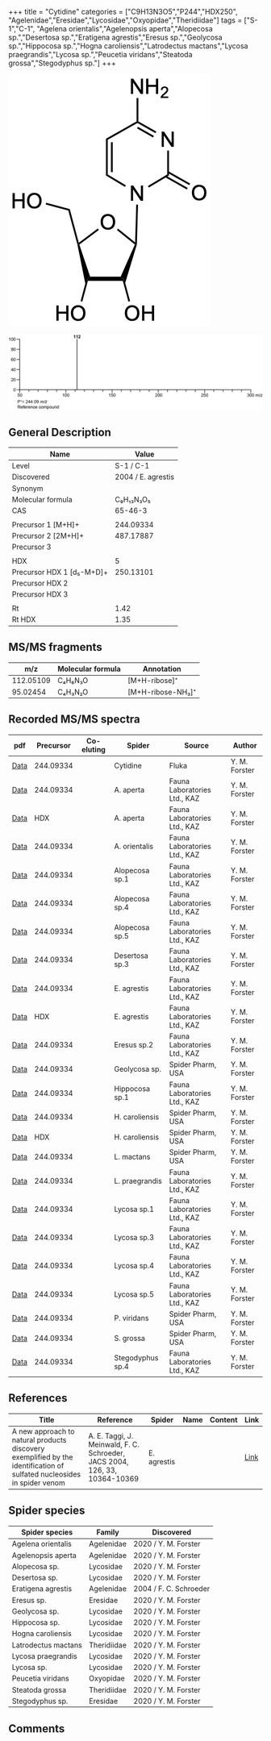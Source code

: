 +++
title = "Cytidine"
categories = ["C9H13N3O5","P244","HDX250",
"Agelenidae","Eresidae","Lycosidae","Oxyopidae","Theridiidae"]
tags = ["S-1","C-1",
"Agelena orientalis","Agelenopsis aperta","Alopecosa sp.","Desertosa sp.","Eratigena agrestis","Eresus sp.","Geolycosa sp.","Hippocosa sp.","Hogna caroliensis","Latrodectus mactans","Lycosa praegrandis","Lycosa sp.","Peucetia viridans","Steatoda grossa","Stegodyphus sp."]
+++

![](/img/Cytidine.png)

![](/img_MSMS/244_Cytidine.png)

## General Description

| Name                      | Value              |
|---------------------------|--------------------|
| Level                     | S-1 / C-1          |
| Discovered                | 2004 / E. agrestis |
| Synonym                   |                    |
| Molecular formula         | C₉H₁₃N₃O₅          |
| CAS                       | 65-46-3            |
|                           |                    |
| Precursor 1 [M+H]+        | 244.09334          |
| Precursor 2 [2M+H]+       | 487.17887          |
| Precursor 3               |                    |
|                           |                    |
| HDX                       | 5                  |
| Precursor HDX 1 [d₅-M+D]+ | 250.13101          |
| Precursor HDX 2           |                    |
| Precursor HDX 3           |                    |
|                           |                    |
| Rt                        | 1.42               |
| Rt HDX                    | 1.35               |

## MS/MS fragments

| m/z       | Molecular formula | Annotation        |
|-----------|-------------------|-------------------|
| 112.05109 | C₄H₆N₃O           | [M+H-ribose]⁺     |
| 95.02454  | C₄H₃N₂O           | [M+H-ribose-NH₃]⁺ |

## Recorded MS/MS spectra

| pdf                                           | Precursor | Co-eluting | Spider      | Source                       | Author        |
|-----------------------------------------------|-----------|------------|-------------|------------------------------|---------------|
| [Data](/pdf/244_Cytidine_1-42.pdf)            | 244.09334 |            | Cytidine    | Fluka                        | Y. M. Forster |
| [Data](/pdf/A-aperta/244_Cytidine_Aa.pdf)     | 244.09334 |            | A. aperta   | Fauna Laboratories Ltd., KAZ | Y. M. Forster |
| [Data](/pdf/A-aperta/244_Cytidine_Aa_HDX.pdf) | HDX       |            | A. aperta   | Fauna Laboratories Ltd., KAZ | Y. M. Forster |
| [Data](/pdf/A-orientalis/244_Cytidine_Ao.pdf)     | 244.09334 |            | A. orientalis   | Fauna Laboratories Ltd., KAZ | Y. M. Forster |
| [Data](/pdf/Alopecosa-sp1/244_Cytidine_Al-sp1.pdf) | 244.09334 |           | Alopecosa sp.1 | Fauna Laboratories Ltd., KAZ | Y. M. Forster |
| [Data](/pdf/Alopecosa-sp4/244_Cytidine_Al-sp4.pdf) | 244.09334 |           | Alopecosa sp.4 | Fauna Laboratories Ltd., KAZ | Y. M. Forster |
| [Data](/pdf/Alopecosa-sp5/244_Cytidine_Al-sp5.pdf) | 244.09334 |           | Alopecosa sp.5 | Fauna Laboratories Ltd., KAZ | Y. M. Forster |
| [Data](/pdf/Desertosa-sp3/244_Cytidine_De-sp3.pdf) | 244.09334 |           | Desertosa sp.3 | Fauna Laboratories Ltd., KAZ | Y. M. Forster |
| [Data](/pdf/E-agrestis/244_Cytidine_Ea.pdf)   | 244.09334 |            | E. agrestis | Fauna Laboratories Ltd., KAZ | Y. M. Forster |
| [Data](/pdf/E-agrestis/244_Cytidine_Ea_HDX.pdf)   | HDX |            | E. agrestis | Fauna Laboratories Ltd., KAZ | Y. M. Forster |
| [Data](/pdf/Eresus-sp2/244_Cytidine_Er-sp2.pdf) | 244.09334 |           | Eresus sp.2 | Fauna Laboratories Ltd., KAZ | Y. M. Forster |
| [Data](/pdf/Geolycosa-sp/244_Cytidine_Ge-sp.pdf) | 244.09334 |           | Geolycosa sp. | Spider Pharm, USA| Y. M. Forster |
| [Data](/pdf/Hippocosa-sp1/244_Cytidine_Hi-sp1.pdf) | 244.09334 |           | Hippocosa sp.1 | Fauna Laboratories Ltd., KAZ | Y. M. Forster |
| [Data](/pdf/H-caroliensis/244_Cytidine_Hc.pdf) | 244.09334 |           | H. caroliensis | Spider Pharm, USA | Y. M. Forster |
| [Data](/pdf/H-caroliensis/244_Cytidine_Hc_HDX.pdf) | HDX |           | H. caroliensis | Spider Pharm, USA | Y. M. Forster |
| [Data](/pdf/L-mactans/244_Cytidine_Lm.pdf) | 244.09334 |           | L. mactans | Spider Pharm, USA | Y. M. Forster |
| [Data](/pdf/L-praegrandis/244_Cytidine_Lp.pdf) | 244.09334 |           | L. praegrandis | Fauna Laboratories Ltd., KAZ | Y. M. Forster |
| [Data](/pdf/Lycosa-sp1/244_Cytidine_Ly-sp1.pdf) | 244.09334 |           | Lycosa sp.1 | Fauna Laboratories Ltd., KAZ | Y. M. Forster |
| [Data](/pdf/Lycosa-sp3/244_Cytidine_Ly-sp3.pdf) | 244.09334 |           | Lycosa sp.3 | Fauna Laboratories Ltd., KAZ | Y. M. Forster |
| [Data](/pdf/Lycosa-sp4/244_Cytidine_Ly-sp4.pdf) | 244.09334 |           | Lycosa sp.4 | Fauna Laboratories Ltd., KAZ | Y. M. Forster |
| [Data](/pdf/Lycosa-sp5/244_Cytidine_Ly-sp5.pdf) | 244.09334 |           | Lycosa sp.5 | Fauna Laboratories Ltd., KAZ | Y. M. Forster |
| [Data](/pdf/P-viridans/244_Cytidine_Pv.pdf) | 244.09334 |           | P. viridans | Spider Pharm, USA | Y. M. Forster |
| [Data](/pdf/S-grossa/244_Cytidine_Sg.pdf) | 244.09334 |           | S. grossa | Spider Pharm, USA | Y. M. Forster |
| [Data](/pdf/Stegodyphus-sp4/244_Cytidine_St-sp4.pdf) | 244.09334 |           | Stegodyphus sp.4 | Fauna Laboratories Ltd., KAZ | Y. M. Forster |

## References

| Title                                                                                                                  | Reference                                                                  | Spider      | Name | Content | Link                                                   |
|------------------------------------------------------------------------------------------------------------------------|----------------------------------------------------------------------------|-------------|------|---------|--------------------------------------------------------|
| A new approach to natural products discovery exemplified by the identification of sulfated nucleosides in spider venom | A. E. Taggi, J. Meinwald, F. C. Schroeder, JACS 2004, 126, 33, 10364-10369 | E. agrestis |      |         | [Link](https://pubs.acs.org/doi/abs/10.1021/ja047416n) |

## Spider species

| Spider species     | Family     | Discovered             |
|--------------------|------------|------------------------|
| Agelena orientalis | Agelenidae | 2020 / Y. M. Forster |
| Agelenopsis aperta | Agelenidae | 2020 / Y. M. Forster   |
| Alopecosa sp. | Lycosidae | 2020 / Y. M. Forster |
| Desertosa sp. | Lycosidae | 2020 / Y. M. Forster |
| Eratigena agrestis | Agelenidae | 2004 / F. C. Schroeder |
| Eresus sp. | Eresidae | 2020 / Y. M. Forster |
| Geolycosa sp. | Lycosidae | 2020 / Y. M. Forster |
| Hippocosa sp. | Lycosidae | 2020 / Y. M. Forster |
| Hogna caroliensis | Lycosidae | 2020 / Y. M. Forster |
| Latrodectus mactans | Theridiidae | 2020 / Y. M. Forster |
| Lycosa praegrandis | Lycosidae | 2020 / Y. M. Forster |
| Lycosa sp. | Lycosidae | 2020 / Y. M. Forster |
| Peucetia viridans | Oxyopidae | 2020 / Y. M. Forster |
| Steatoda grossa | Theridiidae | 2020 / Y. M. Forster |
| Stegodyphus sp. | Eresidae | 2020 / Y. M. Forster |

## Comments